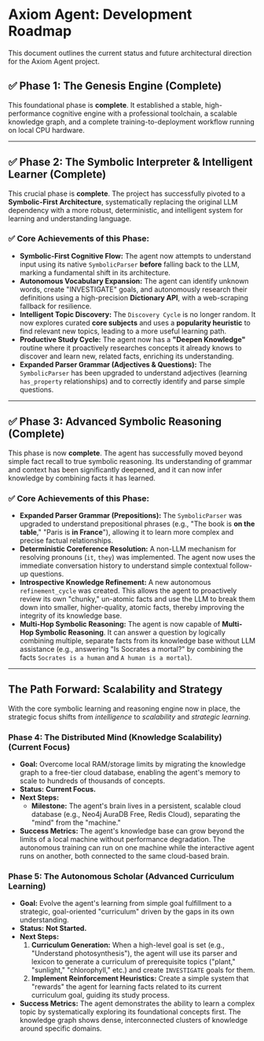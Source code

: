 # Axiom Agent: Development Roadmap

This document outlines the current status and future architectural direction for the Axiom Agent project.

## ✅ Phase 1: The Genesis Engine (Complete)

This foundational phase is **complete**. It established a stable, high-performance cognitive engine with a professional toolchain, a scalable knowledge graph, and a complete training-to-deployment workflow running on local CPU hardware.

---

## ✅ Phase 2: The Symbolic Interpreter & Intelligent Learner (Complete)

This crucial phase is **complete**. The project has successfully pivoted to a **Symbolic-First Architecture**, systematically replacing the original LLM dependency with a more robust, deterministic, and intelligent system for learning and understanding language.

### ✅ **Core Achievements of this Phase:**
- **Symbolic-First Cognitive Flow:** The agent now attempts to understand input using its native `SymbolicParser` **before** falling back to the LLM, marking a fundamental shift in its architecture.
- **Autonomous Vocabulary Expansion:** The agent can identify unknown words, create "INVESTIGATE" goals, and autonomously research their definitions using a high-precision **Dictionary API**, with a web-scraping fallback for resilience.
- **Intelligent Topic Discovery:** The `Discovery Cycle` is no longer random. It now explores curated **core subjects** and uses a **popularity heuristic** to find relevant new topics, leading to a more useful learning path.
- **Productive Study Cycle:** The agent now has a **"Deepen Knowledge"** routine where it proactively researches concepts it already knows to discover and learn new, related facts, enriching its understanding.
- **Expanded Parser Grammar (Adjectives & Questions):** The `SymbolicParser` has been upgraded to understand adjectives (learning `has_property` relationships) and to correctly identify and parse simple questions.

---

## ✅ Phase 3: Advanced Symbolic Reasoning (Complete)

This phase is now **complete**. The agent has successfully moved beyond simple fact recall to true symbolic reasoning. Its understanding of grammar and context has been significantly deepened, and it can now infer knowledge by combining facts it has learned.

### ✅ **Core Achievements of this Phase:**
- **Expanded Parser Grammar (Prepositions):** The `SymbolicParser` was upgraded to understand prepositional phrases (e.g., "The book is **on the table**," "Paris is **in France**"), allowing it to learn more complex and precise factual relationships.
- **Deterministic Coreference Resolution:** A non-LLM mechanism for resolving pronouns (`it`, `they`) was implemented. The agent now uses the immediate conversation history to understand simple contextual follow-up questions.
- **Introspective Knowledge Refinement:** A new autonomous `refinement_cycle` was created. This allows the agent to proactively review its own "chunky," un-atomic facts and use the LLM to break them down into smaller, higher-quality, atomic facts, thereby improving the integrity of its knowledge base.
- **Multi-Hop Symbolic Reasoning:** The agent is now capable of **Multi-Hop Symbolic Reasoning**. It can answer a question by logically combining multiple, separate facts from its knowledge base without LLM assistance (e.g., answering "Is Socrates a mortal?" by combining the facts `Socrates is a human` and `A human is a mortal`).

---

## The Path Forward: Scalability and Strategy

With the core symbolic learning and reasoning engine now in place, the strategic focus shifts from *intelligence* to *scalability* and *strategic learning*.

### **Phase 4: The Distributed Mind (Knowledge Scalability) (Current Focus)**
- **Goal:** Overcome local RAM/storage limits by migrating the knowledge graph to a free-tier cloud database, enabling the agent's memory to scale to hundreds of thousands of concepts.
- **Status:** **Current Focus.**
- **Next Steps:**
    - **Milestone:** The agent's brain lives in a persistent, scalable cloud database (e.g., Neo4j AuraDB Free, Redis Cloud), separating the "mind" from the "machine."
- **Success Metrics:** The agent's knowledge base can grow beyond the limits of a local machine without performance degradation. The autonomous training can run on one machine while the interactive agent runs on another, both connected to the same cloud-based brain.

### **Phase 5: The Autonomous Scholar (Advanced Curriculum Learning)**
- **Goal:** Evolve the agent's learning from simple goal fulfillment to a strategic, goal-oriented "curriculum" driven by the gaps in its own understanding.
- **Status:** **Not Started.**
- **Next Steps:**
    1.  **Curriculum Generation:** When a high-level goal is set (e.g., "Understand photosynthesis"), the agent will use its parser and lexicon to generate a curriculum of prerequisite topics ("plant," "sunlight," "chlorophyll," etc.) and create `INVESTIGATE` goals for them.
    2.  **Implement Reinforcement Heuristics:** Create a simple system that "rewards" the agent for learning facts related to its current curriculum goal, guiding its study process.
- **Success Metrics:** The agent demonstrates the ability to learn a complex topic by systematically exploring its foundational concepts first. The knowledge graph shows dense, interconnected clusters of knowledge around specific domains.
